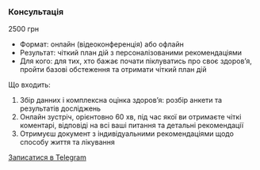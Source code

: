 ### Консультація

<div class="price-badge" aria-label="Вартість консультації">2500 грн</div>


- Формат: онлайн (відеоконференція) або офлайн
- Результат: чіткий план дій з персоналізованими рекомендаціями
- Для кого: для тих, хто бажає почати піклуватись про своє здоровʼя, пройти базові обстеження та отримати чіткий план дій


Що входить:

1. Збір данних і комплексна оцінка здоровʼя: розбір анкети та результатів досліджень
1. Онлайн зустріч, орієнтовно 60 хв, під час якої ви отримаєте чіткі коментарі, відповіді на всі ваші питання та детальні рекомендації
1. Отримуєш документ з індивідуальними рекомендаціями щодо способу життя та лікування

[Записатися в Telegram](https://t.me/maria_tymochko)


